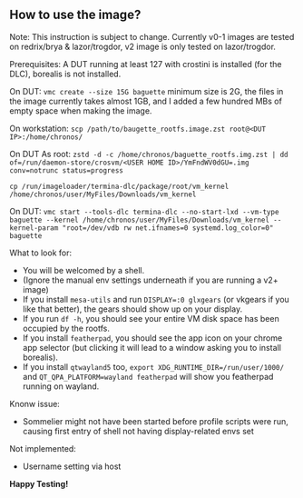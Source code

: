 ## How to use the image?

Note: This instruction is subject to change. Currently v0-1 images are tested on redrix/brya & lazor/trogdor, v2 image is only tested on lazor/trogdor.

Prerequisites: A DUT running at least 127 with crostini is installed (for the DLC), borealis is not installed.

On DUT:
`vmc create --size 15G baguette` minimum size is 2G, the files in the image currently takes almost 1GB, and I added a few hundred MBs of empty space when making the image.

On workstation:
`scp /path/to/baugette_rootfs.image.zst root@<DUT IP>:/home/chronos/`

On DUT As root:
`zstd -d -c /home/chronos/baguette_rootfs.img.zst | dd of=/run/daemon-store/crosvm/<USER HOME ID>/YmFndWV0dGU=.img conv=notrunc status=progress`

`cp /run/imageloader/termina-dlc/package/root/vm_kernel /home/chronos/user/MyFiles/Downloads/vm_kernel`

On DUT:
`vmc start --tools-dlc termina-dlc --no-start-lxd --vm-type baguette --kernel /home/chronos/user/MyFiles/Downloads/vm_kernel --kernel-param "root=/dev/vdb rw net.ifnames=0 systemd.log_color=0" baguette`

What to look for:

- You will be welcomed by a shell.
- (Ignore the manual env settings underneath if you are running a v2+ image)
- If you install `mesa-utils` and run `DISPLAY=:0 glxgears` (or vkgears if you like that better), the gears should show up on your display.
- If you run `df -h`, you should see your entire VM disk space has been occupied by the rootfs.
- If you install `featherpad`, you should see the app icon on your chrome app selector (but clicking it will lead to a window asking you to install borealis).
- If you install `qtwayland5` too, `export XDG_RUNTIME_DIR=/run/user/1000/` and `QT_QPA_PLATFORM=wayland featherpad` will show you featherpad running on wayland.

Knonw issue:

- Sommelier might not have been started before profile scripts were run, causing first entry of shell not having display-related envs set

Not implemented:

- Username setting via host

**Happy Testing!**
